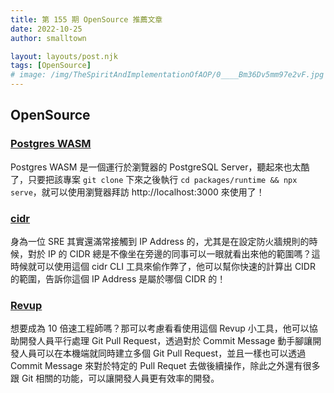 ```yaml
---
title: 第 155 期 OpenSource 推薦文章
date: 2022-10-25
author: smalltown

layout: layouts/post.njk
tags: [OpenSource]
# image: /img/TheSpiritAndImplementationOfAOP/0____Bm36Dv5mm97e2vF.jpg
---
```


## OpenSource

<!-- summary -->
### [Postgres WASM](https://github.com/snaplet/postgres-wasm)

Postgres WASM 是一個運行於瀏覽器的 PostgreSQL Server，聽起來也太酷了，只要把該專案 `git clone` 下來之後執行 `cd packages/runtime && npx serve`，就可以使用瀏覽器拜訪 http://localhost:3000 來使用了！

<!-- summary -->

### [cidr](https://github.com/bschaatsbergen/cidr)

身為一位 SRE 其實還滿常接觸到 IP Address 的，尤其是在設定防火牆規則的時候，對於 IP 的 CIDR 總是不像坐在旁邊的同事可以一眼就看出來他的範圍嗎？這時候就可以使用這個 cidr CLI 工具來偷作弊了，他可以幫你快速的計算出 CIDR 的範圍，告訴你這個 IP Address 是屬於哪個 CIDR 的！

### [Revup](https://github.com/Skydio/revup)

想要成為 10 倍速工程師嗎？那可以考慮看看使用這個 Revup 小工具，他可以協助開發人員平行處理 Git Pull Request，透過對於 Commit Message 動手腳讓開發人員可以在本機端就同時建立多個 Git Pull Request，並且一樣也可以透過 Commit Message 來對於特定的 Pull Requet 去做後續操作，除此之外還有很多跟 Git 相關的功能，可以讓開發人員更有效率的開發。
